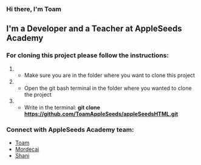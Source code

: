 ### Hi there, I'm Toam

## I'm a Developer and a Teacher at AppleSeeds Academy

### For cloning this project please follow the instructions:

1. - Make sure you are in the folder where you want to clone this project
2. - Open the git bash terminal in the folder where you wanted to clone the project
3. - Write in the terminal: **git clone https://github.com/ToamAppleSeeds/appleSeedsHTML.git**

### Connect with AppleSeeds Academy team:

- [Toam](https://github.com/Toam10)
- [Mordecai](https://github.com/morMBen)
- [Shani](https://github.com/rabashani)
